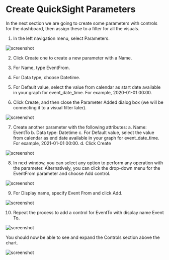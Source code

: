 # Create QuickSight Parameters

In the next section we are going to create some parameters with controls for the dashboard, then assign these to a filter for all the visuals.

1.	In the left navigation menu, select Parameters.
 
![screenshot](img/19.png)

2.	Click Create one to create a new parameter with a Name.

3.	For Name, type EventFrom.

4.	For Data type, choose Datetime.

5.	For Default value, select the value from calendar as start date available in your graph for event_date_time. For example, 2020-01-01 00:00. 

6.	Click Create, and then close the Parameter Added dialog box (we will be connecting it to a visual filter later).
 
![screenshot](img/20.png)

7.	Create another parameter with the following attributes:
a.	Name: EventTo 
b.	Data type: Datetime
c.	For Default value, select the value from calendar as end date available in your graph for event_date_time. For example, 2021-01-01 00:00.
d.	Click Create
 
![screenshot](img/21.png)

8.	In next window, you can select any option to perform any operation with the parameter. Alternatively, you can click the drop-down menu for the EventFrom parameter and choose Add control.
 
![screenshot](img/22.png)

9.	For Display name, specify Event From and click Add.
 
![screenshot](img/23.png)

10.	Repeat the process to add a control for EventTo with display name Event To.

![screenshot](img/24.png)

You should now be able to see and expand the Controls section above the chart.

![screenshot](img/25.png)
